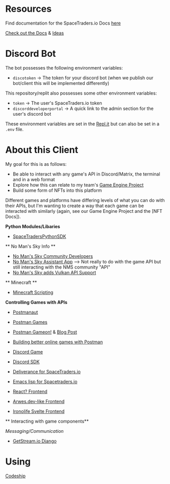 # Resources
Find documentation for the SpaceTraders.io Docs [here](https://api.spacetraders.io)

[Check out the Docs](http://ar.skinetics.tech/stellarios/compass/#geministation) & [Ideas](https://www.notion.so/skinetics/Gemini-Station-15c17fe702ca4e718435a655bdcc0d7c)

# Discord Bot
The bot possesses the following environment variables:
* `discotoken` -> The token for your discord bot (when we publish our bot/client this will be implemented differently)

This repository/replit also possesses some other environment variables:
* `token` -> The user's SpaceTraders.io token
* `discorddeveloperportal` -> A quick link to the admin section for the user's discord bot 

These environment variables are set in the [Repl.it](https://replit.com/@IrisDroidology/GeminiStationClient#README.md) but can also be set in a `.env` file.

# About this Client

My goal for this is as follows:
* Be able to interact with any game's API in Discord/Matrix, the terminal and in a web format
* Explore how this can relate to my team's [Game Engine Project](http://ar.skinetics.tech/stellarios/compass)
* Build some form of NFTs into this platform

Different games and platforms have differing levels of what you can do with their APIs, but I'm wanting to create a way that each game can be interacted with similarly (again, see our Game Engine Project and the [NFT Docs]).

**Python Modules/Libaries**
* [SpaceTradersPythonSDK](https://pypi.org/project/SpacePyTraders/)

** No Man's Sky Info **
* [No Man's Sky Community Developers](https://github.com/NMSCD)
* [No Man's Sky Assistant App](https://www.raymondcamden.com/2017/08/31/building-a-no-mans-sky-utility-with-node-and-vuejs) --> Not really to do with the game API but still interacting with the NMS community "API"
* [No Man's Sky adds Vulkan API Support](https://www.neowin.net/news/no-mans-sky-on-pc-receives-vulkan-api-support-gaining-performance-improvements/)

** Minecraft **
* [Minecraft Scripting](https://www.minecraft.net/es-es/article/scripting-api-now-public-beta)

**Controlling Games with APIs**
* [Postmanaut](https://github.com/evanlindsey/postmanaut)
* [Postman Games](https://www.postman.com/postman/workspace/postman-games/documentation/13059338-c3e32cda-40a2-4ea3-a521-3109c720af80)
* [Postman Gameon!](https://www.postman.com/postman/workspace/postman-games/overview) & [Blog Post](https://blog.postman.com/postman-games-public-workspace/)
* [Building better online games with Postman](https://www.postman.com/postman-galaxy/building-better-online-games/)


* [Discord Game](https://www.youtube.com/watch?v=WUOriao-7QU)
* [Discord SDK](https://discord.com/developers/docs/game-sdk/sdk-starter-guide) 


* [Deliverance for SpaceTraders.io ](https://github.com/Stumblinbear/Deliverance)
* [Emacs lisp for Spacetraders.io](https://github.com/BeAnMo/spacetraders.el)
* [React? Frontend](https://github.com/Kaishiyoku/erebos)
* [Arwes.dev-like Frontend](https://github.com/nhowell/space-traders-ui)
* [Ironolife Svelte Frontend](https://github.com/Ironolife/SpaceTraders)

** Interacting with game components**

*Messaging/Communication*
* [GetStream.io Django](https://github.com/GetStream/stream-chat-python)

# Using
[Codeship](https://app.codeship.com/projects/44980cf8-2d16-41c7-942a-0e288c1bef5b)